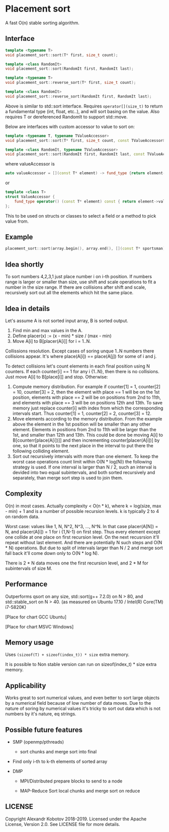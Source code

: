 Placement sort
==============

A fast O(n) stable sorting algorithm.


Interface
---------

```cpp
template <typename T>
void placement_sort::sort(T* first, size_t count);

template <class RandomIt>
void placement_sort::sort(RandomIt first, RandomIt last); 

template <typename T>
void placement_sort::reverse_sort(T* first, size_t count);

template <class RandomIt>
void placement_sort::reverse_sort(RandomIt first, RandomIt last); 
```
Above is similar to std::sort interface.
Requires `operator[](size_t)` to return a fundamental type (int, float, etc..), and will sort basing on the value.
Also requires T or dereferenced RandomIt to support std::move.


Below are interfaces with custom accessor to value to sort on:
```cpp
template <typename T, typename TValueAccessor>
void placement_sort::sort(T* first, size_t count, const TValueAccessor& valueAccessor);

template <class RandomIt, typename TValueAccessor>
void placement_sort::sort(RandomIt first, RandomIt last, const TValueAccessor& valueAccessor) 
```
where valueAccessor is
```cpp
auto valueAccessor = [](const T* element) -> fund_type {return element->value};
```
or
```cpp
template <class T>
struct ValueAccessor {
    fund_type operator() (const T* element) const { return element->value;}
};

```
This to be used on structs or classes to select a field or a method to pick value from.


Example
-------

```cpp
placement_sort::sort(array.begin(), array.end(), [](const T* sportsman) -> float { return sportsman->height;});
```


Idea shortly
------------

To sort numbers 4,2,3,1 just place number i on i-th position.
If numbers range is larger or smaller than size, use shift and scale operations to fit a number in the size range. If there are collisions after shift and scale, recursively sort out all the elements which hit the same place.


Idea in details
---------------

Let's assume A is not sorted input array, B is sorted output.
1. Find min and max values in the A.
2. Define placer(x) := (x - min) * size / (max - min)
3. Move A[i] to B[placer(A[i]] for i = 1..N.

Collissions resolution.
Except cases of soring unque 1..N numbers there collisions appear. It's where place(A[i]) == place(A[j]) for some of i and j.

To detect collisions let's count elements in each final position using N counters.
If each counter[i] == 1 for any i {1..N}, then there is no collisions. Just move A[i] to B[place[i]] and stop.
Otherwise:
1. Compute memory distribution. For example if counter[1] = 1, counter[2] = 10, counter[3] = 2, then the element with place == 1 will be on the 1st position, elements with place == 2 will be on positions from 2nd to 11th, and elements with place == 3 will be on positions 12th and 13th. To save memory just replace counter[i] with index from which the corresponding intervals start. Thus counter[1] = 1, counter[2] = 2, counter[3] = 12.
2. Move elements according to the memory distribution. From the example above the element in the 1st position will be smaller than any other element. Elements in positions from 2nd to 11th will be larger than the 1st, and smaller than 12th and 13th. This could be done be moving A[i] to B[counterr[place(A[i])]] and then incrementing counter[placer(A[i])] by one, so that it points to the next place in the interval to put there the following colliding element.
3. Sort out recursively intervals with more than one element. To keep the worst case operations count limit within O(N * log(N)) the following strategy is used. If one interval is larger than N / 2, such an interval is devided into two equal subintervals, and both sorted recursively and separately, than merge sort step is used to join them.

Complexity
----------

O(n) in most cases.
Actually complexity < O(n * k), where  k = log(size, max - min) + 1 and is a number of possible recursion levels. k is typically 2 to 4 on random data.

Worst case: values like 1, N, N^2, N^3, ...,  N^N. In that case placer(A[N]) = N, and placer(A[i]) = 1 for i {1,N-1} on first step. Thus every element except one collide at one place on first recursion level. On the next recusrsion it'll repeat without last element. And there are potentially N such steps and O(N * N) operations. But due to split of intervals larger than N / 2 and merge sort fall back it'll come down only to O(N * log N).

There is 2 * N data moves one the first recursion level, and 2 * M for subintervals of size M.


Performance
-----------

Outperforms qsort on any size, std::sort(g++ 7.2.0) on N > 80, and std::stable_sort on N > 40. (as measured on Ubuntu 17.10 / Intel(R) Core(TM) i7-5820K)

[Place for chart GCC Ubuntu]

[Place for chart MSVC Windows]

Memory usage
------------

Uses `(sizeof(T) + sizeof(index_t)) * size` extra memory. 

It is possible to Non stable version can run on sizeof(index_t) * size extra memory.


Applicability
-------------

Works great to sort numerical values, and even better to sort large objects by a numerical field because of low number of data moves.
Due to the nature of soring by numerical values it's tricky to sort out data which is not numbers by it's nature, eq strings.


Possible future features
------------------------

- SMP (openmp/pthreads) 
    - sort chunks and merge sort into final

- Find only i-th to k-th elements of sorted array

- DMP
    - MPI/Distributed
        prepare blocks to send to a node 
        
    - MAP-Reduce
        Sort local chunks and merge sort on reduce


LICENSE
-------
Copyright Alexandr Kobotov 2018-2019. Licensed under the Apache License, Version 2.0. See LICENSE file for more details.
